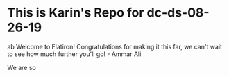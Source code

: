 # This is Karin's Repo for dc-ds-08-26-19
ab
Welcome to Flatiron! Congratulations for making it this far, we can't wait to see how much further you'll go! - Ammar Ali

We are so
